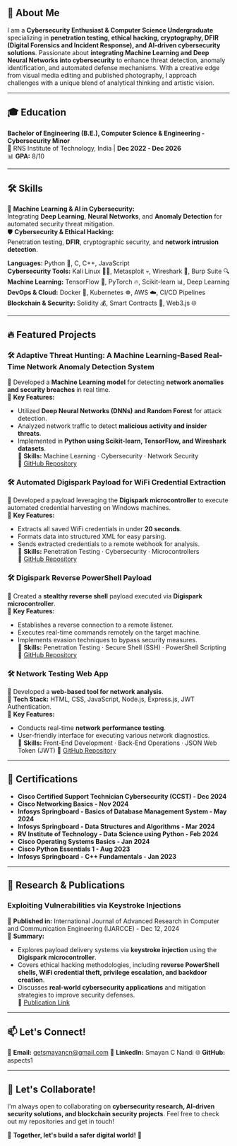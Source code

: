 ## 🚀 About Me

I am a **Cybersecurity Enthusiast & Computer Science Undergraduate** specializing in **penetration testing, ethical hacking, cryptography, DFIR (Digital Forensics and Incident Response), and AI-driven cybersecurity solutions**. Passionate about **integrating Machine Learning and Deep Neural Networks into cybersecurity** to enhance threat detection, anomaly identification, and automated defense mechanisms. With a creative edge from visual media editing and published photography, I approach challenges with a unique blend of analytical thinking and artistic vision.

---

## 🎓 Education

**Bachelor of Engineering (B.E.), Computer Science & Engineering - Cybersecurity Minor**  
📍 RNS Institute of Technology, India | **Dec 2022 - Dec 2026**  
📊 **GPA:** 8/10

---

## 🛠️ Skills

🎯 **Machine Learning & AI in Cybersecurity:**  
Integrating **Deep Learning**, **Neural Networks**, and **Anomaly Detection** for automated security threat mitigation.  
🛡️ **Cybersecurity & Ethical Hacking:**  
Penetration testing, **DFIR**, cryptographic security, and **network intrusion detection**.  

**Languages:** Python 🐍, C, C++, JavaScript  
**Cybersecurity Tools:** Kali Linux 🏴‍☠️, Metasploit 💀, Wireshark 🌊, Burp Suite 🔍  
**Machine Learning:** TensorFlow 🤖, PyTorch 🔥, Scikit-learn 📊, Deep Learning  
**DevOps & Cloud:** Docker 🐳, Kubernetes ☸️, AWS ☁️, CI/CD Pipelines  
**Blockchain & Security:** Solidity 💰, Smart Contracts 📝, Web3.js 🌐  

---

## 🔥 Featured Projects

### 🛠 **Adaptive Threat Hunting: A Machine Learning-Based Real-Time Network Anomaly Detection System**
🔹 Developed a **Machine Learning model** for detecting **network anomalies and security breaches** in real time.  
🔹 **Key Features:**  
  - Utilized **Deep Neural Networks (DNNs) and Random Forest** for attack detection.  
  - Analyzed network traffic to detect **malicious activity and insider threats**.  
  - Implemented in **Python using Scikit-learn, TensorFlow, and Wireshark datasets**.  
🔹 **Skills:** Machine Learning · Cybersecurity · Network Security  
🔗 [GitHub Repository](#)

### 🛠 **Automated Digispark Payload for WiFi Credential Extraction**
🔹 Developed a payload leveraging the **Digispark microcontroller** to execute automated credential harvesting on Windows machines.  
🔹 **Key Features:**  
  - Extracts all saved WiFi credentials in under **20 seconds**.  
  - Formats data into structured XML for easy parsing.  
  - Sends extracted credentials to a remote webhook for analysis.  
🔹 **Skills:** Penetration Testing · Cybersecurity · Microcontrollers  
🔗 [GitHub Repository](https://github.com/aspects1/digispark-payloads)

### 🛠 **Digispark Reverse PowerShell Payload**
🔹 Created a **stealthy reverse shell** payload executed via **Digispark microcontroller**.  
🔹 **Key Features:**  
  - Establishes a reverse connection to a remote listener.  
  - Executes real-time commands remotely on the target machine.  
  - Implements evasion techniques to bypass security measures.  
🔹 **Skills:** Penetration Testing · Secure Shell (SSH) · PowerShell Scripting  
🔗 [GitHub Repository](https://github.com/aspects1/digispark-payloads)

### 🛠 **Network Testing Web App**
🔹 Developed a **web-based tool for network analysis**.  
🔹 **Tech Stack:** HTML, CSS, JavaScript, Node.js, Express.js, JWT Authentication.  
🔹 **Key Features:**  
  - Conducts real-time **network performance testing**.  
  - User-friendly interface for executing various network diagnostics.  
🔹 **Skills:** Front-End Development · Back-End Operations · JSON Web Token (JWT)
🔗 [GitHub Repository](https://github.com/aspects1/network-testing-web-app)

---

## 🔖 Certifications
- **Cisco Certified Support Technician Cybersecurity (CCST) - Dec 2024**
- **Cisco Networking Basics - Nov 2024**
- **Infosys Springboard - Basics of Database Management System - May 2024**
- **Infosys Springboard - Data Structures and Algorithms - Mar 2024**
- **RV Institute of Technology - Data Science using Python - Feb 2024**
- **Cisco Operating Systems Basics - Jan 2024**
- **Cisco Python Essentials 1 - Aug 2023**
- **Infosys Springboard - C++ Fundamentals - Jan 2023**

---

## 📜 Research & Publications

### **Exploiting Vulnerabilities via Keystroke Injections**
📄 **Published in:** International Journal of Advanced Research in Computer and Communication Engineering (IJARCCE) - Dec 12, 2024  
🔹 **Summary:**  
  - Explores payload delivery systems via **keystroke injection** using the **Digispark microcontroller**.  
  - Covers ethical hacking methodologies, including **reverse PowerShell shells, WiFi credential theft, privilege escalation, and backdoor creation**.  
  - Discusses **real-world cybersecurity applications** and mitigation strategies to improve security defenses.  
🔗 [Publication Link](https://ijarcce.com/papers/exploiting-vulnerabilities-using-keystroke-injections/)

---

## 📫 Let's Connect!
📧 **Email:** getsmayancn@gmail.com 
🔗 **LinkedIn:** Smayan C Nandi
🌐 **GitHub:** aspects1

---

## 🤝 Let's Collaborate!
I'm always open to collaborating on **cybersecurity research, AI-driven security solutions, and blockchain security projects**. Feel free to check out my repositories and get in touch!

🚀 **Together, let's build a safer digital world!** 🔐
